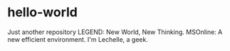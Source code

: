 # hello-world
Just another repository
LEGEND: New World, New Thinking.
MSOnline: A new efficient environment.
I'm Lechelle, a geek.
